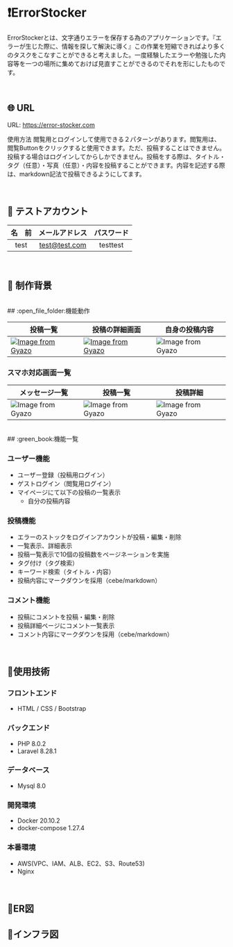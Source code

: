 # :exclamation:ErrorStocker
ErrorStockerとは、文字通りエラーを保存する為のアプリケーションです。『エラーが生じた際に、情報を探して解決に導く』この作業を短縮できればより多くのタスクをこなすことができると考えました。一度経験したエラーや勉強した内容等を一つの場所に集めておけば見直すことができるのでそれを形にしたものです。

<br />

## :globe_with_meridians: URL
URL: https://error-stocker.com

使用方法
閲覧用とログインして使用できる２パターンがあります。閲覧用は、閲覧Buttonをクリックすると使用できます。ただ、投稿することはできません。投稿する場合はログインしてからしかできません。投稿をする際は、タイトル・タグ（任意）・写真（任意）・内容を投稿することができます。内容を記述する際は、markdown記法で投稿できるようにしてます。

<br />

## :bust_in_silhouette: テストアカウント

|名　前|メールアドレス|パスワード|
|:----------:|:----------------:|:------------:|
|test|test@test.com|testtest|


<br />

## :thought_balloon: 制作背景



<br />
## :open_file_folder:機能動作

|投稿一覧|投稿の詳細画面|自身の投稿内容|
|---|---|---|
|[![Image from Gyazo](https://i.gyazo.com/679379037d4f87d0962c01682ea1ed71.png)](https://gyazo.com/679379037d4f87d0962c01682ea1ed71)|[![Image from Gyazo](https://i.gyazo.com/8d820f2694e98e461c6f0a7f1105ada3.png)](https://gyazo.com/8d820f2694e98e461c6f0a7f1105ada3)|![Image from Gyazo](https://i.gyazo.com/292d05f5e4ea038981c1c8abf0f49ef2.jpg)|


### スマホ対応画面一覧
|メッセージ一覧|投稿一覧|投稿詳細|
|---|---|---|
|![Image from Gyazo](https://i.gyazo.com/6aa29d8bf385138d2c4d9c52683d6b59.png)|![Image from Gyazo](https://i.gyazo.com/29b27833d09233fdd1d9f8c79b55c19e.png)|![Image from Gyazo](https://i.gyazo.com/9f07e4473dec68d682ae245593032480.png)|


<br />
## :green_book:機能一覧

### ユーザー機能
- ユーザー登録（投稿用ログイン）
- ゲストログイン（閲覧用ログイン）
- マイページにて以下の投稿の一覧表示
  - 自分の投稿内容

### 投稿機能
- エラーのストックをログインアカウントが投稿・編集・削除
- 一覧表示、詳細表示
- 投稿一覧表示で10個の投稿数をページネーションを実施
- タグ付け（タグ検索）
- キーワード検索（タイトル・内容）
- 投稿内容にマークダウンを採用（cebe/markdown）

### コメント機能
- 投稿にコメントを投稿・編集・削除
- 投稿詳細ページにコメント一覧表示
- コメント内容にマークダウンを採用（cebe/markdown）


<br />

## :notebook:使用技術
### フロントエンド
- HTML / CSS / Bootstrap

### バックエンド
- PHP 8.0.2
- Laravel 8.28.1

### データベース
- Mysql 8.0  

### 開発環境
- Docker 20.10.2
- docker-compose 1.27.4

### 本番環境
- AWS(VPC、IAM、ALB、EC2、S3、Route53) 
- Nginx

<br />

## :closed_book:ER図



## :orange_book:インフラ図

